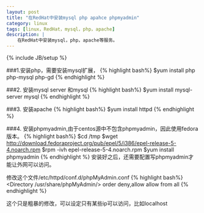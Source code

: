 ```yaml
---
layout: post
title: "在RedHat中安装mysql php apahce phpmyadmin"
category: linux
tags: [linux，RedHat，mysql，php，apache]
description: |
    在RedHat中安装mysql，php，apache等服务。
---
```

{% include JB/setup %}

###1.安装php，需要安装mysql扩展，
{% highlight bash%}
$yum install php php-mysql php-gd
{% endhighlight %}

###2. 安装mysql server 和mysql
{% highlight bash%}
$yum install mysql-server mysql
{% endhighlight %}

###3. 安装apache
{% highlight bash%}
$yum install httpd
{% endhighlight %}

###4. 安装phpmyadmin,由于centos源中不包含phpmyadmin，因此使用fedora版本。
{% highlight bash%}
$cd /tmp
$wget http://download.fedoraproject.org/pub/epel/5/i386/epel-release-5-4.noarch.rpm
$rpm -ivh epel-release-5-4.noarch.rpm
$yum install phpmyadmin
{% endhighlight %}
安装好之后，还需要配置写phpmyadmin才能让外网可以访问。

修改这个文件/etc/httpd/conf.d/phpMyAdmin.conf
{% highlight bash%}
<Directory /usr/share/phpMyAdmin/>
   order deny,allow
   allow from all
</Directory>
{% endhighlight %}

这个只是粗暴的修改，可以设定只有某些ip可以访问，比如localhost